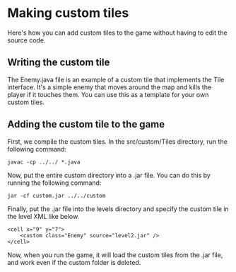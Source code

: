 # Making custom tiles
Here's how you can add custom tiles to the game without having to edit the source code.

## Writing the custom tile
The Enemy.java file is an example of a custom tile that implements the Tile interface. It's a simple enemy that moves around the map and kills the player if it touches them. You can use this as a template for your own custom tiles.

## Adding the custom tile to the game
First, we compile the custom tiles. In the src/custom/Tiles directory, run the following command:
```
javac -cp ../../ *.java
```
Now, put the entire custom directory into a .jar file. You can do this by running the following command:
```
jar -cf custom.jar ../../custom
```
Finally, put the .jar file into the levels directory and specify the custom tile in the level XML like below. 
```
<cell x="9" y="7">
    <custom class="Enemy" source="level2.jar" />
</cell>
```
Now, when you run the game, it will load the custom tiles from the .jar file, and work even if the custom folder is deleted.